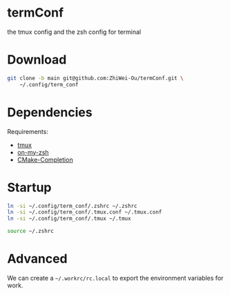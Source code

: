 # termConf
the tmux config and the zsh config for terminal

# Download
```bash
git clone -b main git@github.com:ZhiWei-Ou/termConf.git \
    ~/.config/term_conf
```

# Dependencies
Requirements:
- [tmux](https://tmuxcheatsheet.com/how-to-install-tmux/) 
- [on-my-zsh](https://ohmyz.sh/#install)
- [CMake-Completion](https://github.com/zsh-users/zsh-completions)

# Startup
```bash
ln -si ~/.config/term_conf/.zshrc ~/.zshrc
ln -si ~/.config/term_conf/.tmux.conf ~/.tmux.conf
ln -si ~/.config/term_conf/.tmux ~/.tmux

source ~/.zshrc
```

# Advanced
We can create a `~/.workrc/rc.local` to export the environment variables for work.
